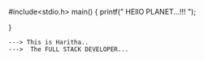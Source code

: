    #include<stdio.h>
   main()
   {
     printf("   HEllO PLANET...!!!  ");
    
   }
    
    ---> This is Haritha..
    --->  The FULL STACK DEVELOPER...
   
          
